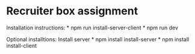 # Recruiter box assignment

Installation instructions:
        * npm run install-server-client
        * npm run dev

Optional installtions:
        Install server
          * npm install install-server
          * npm install install-client
          
        
        
